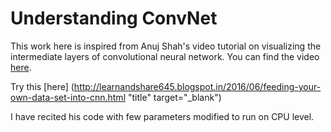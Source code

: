 
# Understanding ConvNet 
This work here is inspired from Anuj Shah's video tutorial on visualizing the intermediate layers of convolutional neural network.
You can find the video <a href="http://learnandshare645.blogspot.in/2016/06/feeding-your-own-data-set-into-cnn.html" target="_blank">here</a>. 

Try this [here] (http://learnandshare645.blogspot.in/2016/06/feeding-your-own-data-set-into-cnn.html "title" target="_blank")

I have recited his code with few parameters modified to run on CPU level.

